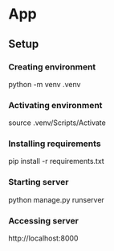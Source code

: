 # App

## Setup

### Creating environment
python -m venv .venv

### Activating environment
source .venv/Scripts/Activate

### Installing requirements
pip install -r requirements.txt

### Starting server
python manage.py runserver

### Accessing server
http://localhost:8000
